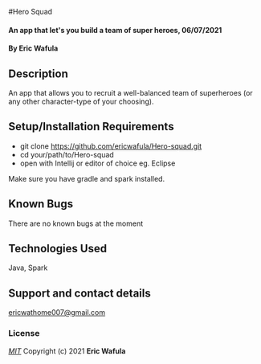 #Hero Squad
#### An app that let's you build a team of super heroes, 06/07/2021
#### By **Eric Wafula**
## Description
An app that allows you to recruit a well-balanced team of superheroes (or any other character-type of your choosing).
## Setup/Installation Requirements
* git clone https://github.com/ericwafula/Hero-squad.git
* cd your/path/to/Hero-squad
* open with Intellij or editor of choice eg. Eclipse

Make sure you have gradle and spark installed.
## Known Bugs
There are no known bugs at the moment
## Technologies Used
Java, Spark
## Support and contact details
ericwathome007@gmail.com
### License
*[MIT](license.txt)*
Copyright (c) 2021 **Eric Wafula**